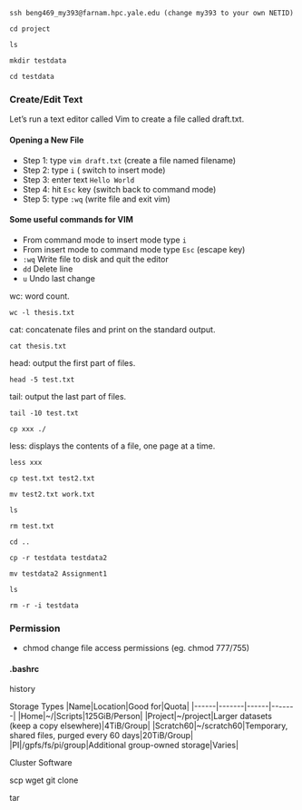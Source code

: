 
```
ssh beng469_my393@farnam.hpc.yale.edu (change my393 to your own NETID)
```

```
cd project
```

```
ls 
```

```
mkdir testdata 
```

```
cd testdata 
```

### Create/Edit Text

Let’s run a text editor called Vim to create a file called draft.txt.

#### Opening a New File

* Step 1: type ```vim draft.txt``` (create a file named filename)
* Step 2: type ```i``` ( switch to insert mode)
* Step 3: enter text ```Hello World```
* Step 4: hit ```Esc``` key (switch back to command mode)
* Step 5: type ```:wq``` (write file and exit vim)

#### Some useful commands for VIM
* From command mode to insert mode type ```i```
* From insert mode to command mode type ```Esc``` (escape key)
* ```:wq``` Write file to disk and quit the editor
* ```dd``` Delete line
* ```u```  Undo last change


wc: word count. 
```
wc -l thesis.txt 
```
cat: concatenate files and print on the standard output.  
```
cat thesis.txt
```
head: output the first part of files. 
```
head -5 test.txt 
```
tail: output the last part of files. 
```
tail -10 test.txt  
```

```
cp xxx ./
```
less: displays the contents of a file, one page at a time. 

```
less xxx
```

```
cp test.txt test2.txt
```

```
mv test2.txt work.txt 
```

```
ls
```

```
rm test.txt 
```

```
cd ..
```

```
cp -r testdata testdata2
```

```
mv testdata2 Assignment1
```

```
ls 
```

```
rm -r -i testdata 
```

### Permission

* chmod change file access permissions (eg. chmod 777/755)

#### .bashrc

history

Storage Types
|Name|Location|Good for|Quota|
|------|-------|------|-------|
|Home|~/|Scripts|125GiB/Person|
|Project|~/project|Larger datasets (keep a copy elsewhere)|4TiB/Group|
|Scratch60|~/scratch60|Temporary, shared files, purged every 60 days|20TiB/Group|
|PI|/gpfs/fs/pi/group|Additional group-owned storage|Varies|

Cluster Software

scp 
wget
git clone

tar 
